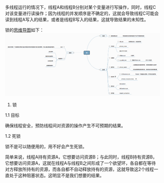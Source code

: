 多线程运行的情况下，线程A和线程B分别对某个变量进行写操作，同时，线程C对该变量进行读操作；因为线程的并发顺序是不确定的，这就会导致线程C可能会读到线程A写入的结果，或者是线程B写入的结果，这就导致结果的未知性。

锁的[思维导图](http://naotu.baidu.com/file/0e51cc28bf7363380e9c619f64a7e670)如下：![](./lock.png '锁的思维导图')


1. 锁

1.1 目标

确保线程安全，预防线程间对资源的操作产生不可预期的结果。

1.2 死锁

锁不是可以随便用的，用不好会产生死锁。

简单来说，线程A持有资源A，它想要访问资源B；与此同时，线程B持有资源B，它想要访问资源A，这就在线程A与线程B之间形成了一个欲望环，各自都在等待对方释放所持有的资源，而各自都不自动释放持有的资源，这就导致这2个线程一直处于这种阻塞状态。这明显不是我们想要的结果。
